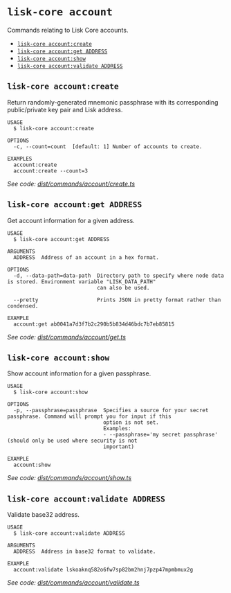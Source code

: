 # `lisk-core account`

Commands relating to Lisk Core accounts.

- [`lisk-core account:create`](#lisk-core-accountcreate)
- [`lisk-core account:get ADDRESS`](#lisk-core-accountget-address)
- [`lisk-core account:show`](#lisk-core-accountshow)
- [`lisk-core account:validate ADDRESS`](#lisk-core-accountvalidate-address)

## `lisk-core account:create`

Return randomly-generated mnemonic passphrase with its corresponding public/private key pair and Lisk address.

```
USAGE
  $ lisk-core account:create

OPTIONS
  -c, --count=count  [default: 1] Number of accounts to create.

EXAMPLES
  account:create
  account:create --count=3
```

_See code: [dist/commands/account/create.ts](https://github.com/LiskHQ/lisk-core/blob/v3.0.0-beta.2.1/dist/commands/account/create.ts)_

## `lisk-core account:get ADDRESS`

Get account information for a given address.

```
USAGE
  $ lisk-core account:get ADDRESS

ARGUMENTS
  ADDRESS  Address of an account in a hex format.

OPTIONS
  -d, --data-path=data-path  Directory path to specify where node data is stored. Environment variable "LISK_DATA_PATH"
                             can also be used.

  --pretty                   Prints JSON in pretty format rather than condensed.

EXAMPLE
  account:get ab0041a7d3f7b2c290b5b834d46bdc7b7eb85815
```

_See code: [dist/commands/account/get.ts](https://github.com/LiskHQ/lisk-core/blob/v3.0.0-beta.2.1/dist/commands/account/get.ts)_

## `lisk-core account:show`

Show account information for a given passphrase.

```
USAGE
  $ lisk-core account:show

OPTIONS
  -p, --passphrase=passphrase  Specifies a source for your secret passphrase. Command will prompt you for input if this
                               option is not set.
                               Examples:
                               - --passphrase='my secret passphrase' (should only be used where security is not
                               important)

EXAMPLE
  account:show
```

_See code: [dist/commands/account/show.ts](https://github.com/LiskHQ/lisk-core/blob/v3.0.0-beta.2.1/dist/commands/account/show.ts)_

## `lisk-core account:validate ADDRESS`

Validate base32 address.

```
USAGE
  $ lisk-core account:validate ADDRESS

ARGUMENTS
  ADDRESS  Address in base32 format to validate.

EXAMPLE
  account:validate lskoaknq582o6fw7sp82bm2hnj7pzp47mpmbmux2g
```

_See code: [dist/commands/account/validate.ts](https://github.com/LiskHQ/lisk-core/blob/v3.0.0-beta.2.1/dist/commands/account/validate.ts)_

